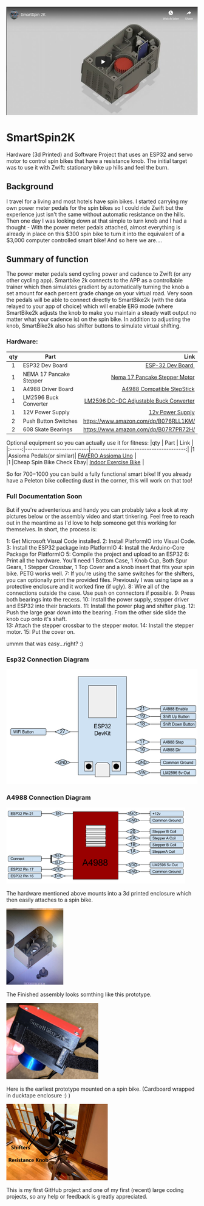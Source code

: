 [![Watch the video](Pictures/youtube.png)](https://youtu.be/cPiIlZ2P5Ac)

# SmartSpin2K

Hardware (3d Printed) and Software Project that uses an ESP32 and servo motor to control spin bikes that have a resistance knob. 
The initial target was to use it with Zwift: stationary bike up hills and feel the burn.

## Background
I travel for a living and most hotels have spin bikes. I started carrying my own power meter pedals for the spin bikes so I could ride Zwift but the experience just isn't the same without automatic resistance on the hills. Then one day I was looking down at that simple to turn knob and I had a thought - With the power meter pedals attached, almost everything is already in place on this $300 spin bike to turn it into the equivalent of a $3,000 computer controlled smart bike! And so here we are....

## Summary of function
The power meter pedals send cycling power and cadence to Zwift (or any other cycling app). Smartbike 2k connects to the APP as a controllable trainer which then simulates gradient by automatically turning the knob a set amount for each percent grade change on your virtual road. Very soon the pedals will be able to connect directly to SmartBike2k (with the data relayed to your app of choice) which will enable ERG mode (where SmartBike2k adjusts the knob to make you maintain a steady watt output no matter what your cadence is) on the spin bike. In addition to adjusting the knob, SmartBike2k also has shifter buttons to simulate virtual shifting. 

### Hardware:

|qty   |         Part             |              Link                      |
|:-----:|--------------------------|---------------------------------------:|
|1      | ESP32 Dev Board          | <a target="_blank" href="https://www.amazon.com/gp/product/B073QDK74F/ref=as_li_tl?ie=UTF8&camp=1789&creative=9325&creativeASIN=B073QDK74F&linkCode=as2&tag=doudar-20&linkId=b3b820a02e67ea96384e4d4c2e7e2fc4">ESP-32 Dev Board </a><img src="//ir-na.amazon-adsystem.com/e/ir?t=doudar-20&l=am2&o=1&a=B073QDK74F" width="1" height="1" border="0" alt="" style="border:none !important; margin:0px !important;" />  |
|1      | NEMA 17 Pancake Stepper  | <a target="_blank" href="https://www.amazon.com/gp/product/B07TB4RWLS/ref=as_li_tl?ie=UTF8&camp=1789&creative=9325&creativeASIN=B07TB4RWLS&linkCode=as2&tag=doudar-20&linkId=7d6838312db1cdf3ed3a69c86b150651">Nema 17 Pancake Stepper Motor</a><img src="//ir-na.amazon-adsystem.com/e/ir?t=doudar-20&l=am2&o=1&a=B07TB4RWLS" width="1" height="1" border="0" alt="" style="border:none !important; margin:0px !important;" />  |
|1      | A4988 Driver Board       | <a target="_blank" href="https://www.amazon.com/gp/product/B01FFGAKK8/ref=as_li_tl?ie=UTF8&camp=1789&creative=9325&creativeASIN=B01FFGAKK8&linkCode=as2&tag=doudar-20&linkId=cd16de10c13b21b02f140d4af4a41ebb">A4988 Compatible StepStick</a><img src="//ir-na.amazon-adsystem.com/e/ir?t=doudar-20&l=am2&o=1&a=B01FFGAKK8" width="1" height="1" border="0" alt="" style="border:none !important; margin:0px !important;" />  |
|1      | LM2596 Buck Converter    | <a target="_blank" href="https://www.amazon.com/gp/product/B07C2QF1T1/ref=as_li_tl?ie=UTF8&camp=1789&creative=9325&creativeASIN=B07C2QF1T1&linkCode=as2&tag=doudar-20&linkId=9b163bfdc2fffab96dc432ad2dbd7bea"> LM2596 DC-DC Adjustable Buck Converter</a><img src="//ir-na.amazon-adsystem.com/e/ir?t=doudar-20&l=am2&o=1&a=B07C2QF1T1" width="1" height="1" border="0" alt="" style="border:none !important; margin:0px !important;" />  |
|1      | 12V Power Supply         | <a target="_blank" href="https://www.amazon.com/gp/product/B01461MOGQ/ref=as_li_tl?ie=UTF8&camp=1789&creative=9325&creativeASIN=B01461MOGQ&linkCode=as2&tag=doudar-20&linkId=fe7efd64e9920680e89e1ac9213bd7ab">12v Power Supply</a><img src="//ir-na.amazon-adsystem.com/e/ir?t=doudar-20&l=am2&o=1&a=B01461MOGQ" width="1" height="1" border="0" alt="" style="border:none !important; margin:0px !important;" />  |
|2      | Push Button Switches     | https://www.amazon.com/dp/B076RLL1KM/  |
|2      | 608 Skate Bearings       | https://www.amazon.com/dp/B07R7PR72H/  |

Optional equipment so you can actually use it for fitness:
|qty    |         Part             |              Link                      |
|:-----:|--------------------------|---------------------------------------:|
|1      |Assioma Pedals(or similar)| <a target="_blank" href="https://www.amazon.com/gp/product/B08BDPFY9Y/ref=as_li_tl?ie=UTF8&camp=1789&creative=9325&creativeASIN=B08BDPFY9Y&linkCode=as2&tag=doudar-20&linkId=f79dddc28e6b5bdd317bb2dbce4fad8c">FAVERO Assioma Uno</a><img src="//ir-na.amazon-adsystem.com/e/ir?t=doudar-20&l=am2&o=1&a=B08BDPFY9Y" width="1" height="1" border="0" alt="" style="border:none !important; margin:0px !important;" />       |                   
|1      |Cheap Spin Bike Check Ebay| <a target="_blank" href="https://www.amazon.com/gp/product/B08FDCW184/ref=as_li_tl?ie=UTF8&camp=1789&creative=9325&creativeASIN=B08FDCW184&linkCode=as2&tag=doudar-20&linkId=e78975c4a750cec5349cea961f24115c">Indoor Exercise Bike</a><img src="//ir-na.amazon-adsystem.com/e/ir?t=doudar-20&l=am2&o=1&a=B08FDCW184" width="1" height="1" border="0" alt="" style="border:none !important; margin:0px !important;" /> |


So for $700-$1000 you can build a fully functional smart bike! If you already have a Peleton bike collecting dust in the corner, this will work on that too!


### Full Documentation Soon
But if you're adventerious and handy you can probably take a look at my pictures below or the assembly video and start tinkering. Feel free to reach out in the meantime as I'd love to help someone get this working for themselves. In short, the process is:

1: Get Microsoft Visual Code installed. 
2: Install PlatformIO into Visual Code.
3: Install the ESP32 package into PlatformIO
4: Install the Arduino-Core Package for PlatformIO
5: Compile the project and upload to an ESP32
6: Print all the hardware. You'll need 1 Bottom Case, 1 Knob Cup, Both Spur Gears, 1 Stepper Crossbar, 1 Top Cover and a knob insert that fits your spin bike. PETG works well.
7: If you're using the same switches for the shifters, you can optionally print the provided files. Previously I was using tape as a protective enclosure and it worked fine (if ugly).
8: Wire all of the connections outside the case. Use push on connectors if possible. 
9: Press both bearings into the recess.
10: Install the power supply, stepper driver and ESP32 into their brackets.
11: Install the power plug and shifter plug. 
12: Push the large gear down into the bearing. From the other side slide the knob cup onto it's shaft.  
13: Attach the stepper crossbar to the stepper motor.
14: Install the stepper motor. 
15: Put the cover on. 

ummm that was easy...right? :)


### Esp32 Connection Diagram
<img src="Pictures/SmartBike2k_Esp32_Connections.png" alt="esp32 connections" style="height: 300px; width: 100"/> 

### A4988 Connection Diagram
<img src="Pictures/SmartBike2k_A4988_Connections.png" alt="esp32 connections" style="height: 200px; width: 100"/> 

The hardware mentioned above mounts into a 3d printed enclosure which then easily attaches to a spin bike.


<img src="Pictures/CadPreview.JPG" alt="Cad Preview" style="height: 200px; width: 100"/>

The Finished assembly looks somthing like this prototype. 

<img src="Pictures/AssembledSideView.jpg" alt="Assembled SideView" style="height: 200px; width: 100"/>

Here is the earliest prototype mounted on a spin bike. (Cardboard wrapped in ducktape enclosure :) ) 

<img src="Pictures/prototype_on_spin_bike.jpg" alt="Assembled SideView" style="height: 200px; width: 100"/>


This is my first GitHub project and one of my first (recent) large coding projects, so any help or feedback is greatly appreciated.



